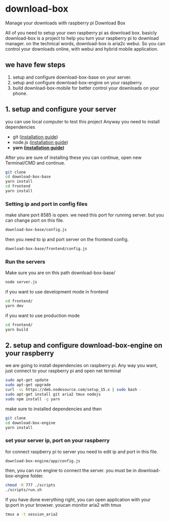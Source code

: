 # download-box
Manage your downloads with raspberry pi Download Box


All of you need to setup your own raspberry pi as download box. basicly download-box is a project to help you turn your raspberry pi to download manager. on the technical words, download-box is aria2c webui. So you can control your downloads online, with webui and hybrid mobile application.


## we have few steps
1. setup and configure download-box-base on your server.
2. setup and configure download-box-engine on your raspberry.
2. build download-box-mobile for better control your downloads on your phone.

## 1. setup and configure your server
you can use local computer to test this project Anyway you need to install dependencies
- git ([installation guide](https://git-scm.com/book/en/v2/Getting-Started-Installing-Git))
- node.js ([installation guide](https://nodejs.dev/learn/how-to-install-nodejs))
- **yarn ([installation guide](https://nodejs.dev/learn/how-to-install-nodejs))**


After you are sure of installing these you can continue, open new Terminal/CMD and continue.
```sh
git clone
cd download-box-base
yarn install
cd frontend
yarn install
```

### Setting ip and port in config files
make share port 8585 is open. we need this port for running server. but you can change port on this file.
```sh
download-box-base/config.js
```
then you need to ip and port server on the frontend config.
```sh
download-box-base/frontend/config.js
```

### Run the servers
Make sure you are on this path download-box-base/
```sh
node server.js
```
if you want to use development mode in frontend
```sh
cd frontend/
yarn dev
```
if you want to use production mode
```sh
cd frontend/
yarn build
```

## 2. setup and configure download-box-engine on your raspberry
we are going to install dependencies on raspberry pi. Any way you want, just connect to your raspberry pi and open net terminal

```sh
sudo apt-get update
sudo apt-get upgrade
curl -sL https://deb.nodesource.com/setup_15.x | sudo bash -
sudo apt-get install git aria2 tmux nodejs
sudo npm install -g yarn
```

make sure to installed dependencies and then
```sh
git clone
cd download-box-engine
yarn install
```

### set your server ip, port on your raspberry
for connect raspberry pi to server you need to edit ip and port in this file.
```
download-box-engine/app/config.js
```
then, you can run engine to connect the server. you must be in download-box-engine folder.
```sh
chmod -R 777 ./scripts
./scripts/run.sh
```
If you have done everything right, you can open application with your ip:port in your browser. youcan monitor aria2 with tmux
```sh
tmux a -t session_aria2
```

